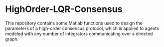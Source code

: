 # HighOrder-LQR-Consensus
This repository contains some Matlab functions used to design the parameters of a high-order consensus protocol, which is applied to agents modeled with any number of integrators communicating over a directed graph.
